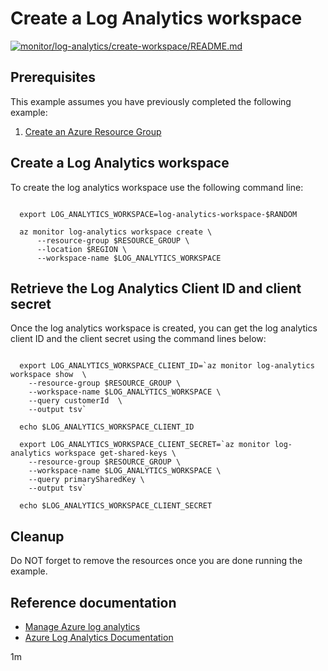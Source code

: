 
# Create a Log Analytics workspace

[![monitor/log-analytics/create-workspace/README.md](https://github.com/Azure-Samples/java-on-azure-examples/actions/workflows/monitor_log-analytics_create-workspace_README_md.yml/badge.svg)](https://github.com/Azure-Samples/java-on-azure-examples/actions/workflows/monitor_log-analytics_create-workspace_README_md.yml)

## Prerequisites

This example assumes you have previously completed the following example:

1. [Create an Azure Resource Group](../../../general/group/create/README.md)

## Create a Log Analytics workspace

<!-- workflow.cron(0 1 * * 0) -->
<!-- workflow.include(../../../general/group/create/README.md) -->

To create the log analytics workspace use the following command line:

<!-- workflow.skip() -->
```shell
    
  export LOG_ANALYTICS_WORKSPACE=log-analytics-workspace-$RANDOM

  az monitor log-analytics workspace create \
      --resource-group $RESOURCE_GROUP \
      --location $REGION \
      --workspace-name $LOG_ANALYTICS_WORKSPACE

```

<!-- workflow.run()

  if [[ -z $LOG_ANALYTICS_WORKSPACE ]]; then
    export LOG_ANALYTICS_WORKSPACE=log-analytics-workspace-$RANDOM
    az monitor log-analytics workspace create \
      --resource-group $RESOURCE_GROUP \
      --location $REGION \
      --workspace-name $LOG_ANALYTICS_WORKSPACE
  fi

  -->

## Retrieve the Log Analytics Client ID and client secret

Once the log analytics workspace is created, you can get the log analytics 
client ID and the client secret using the command lines below:

```shell

  export LOG_ANALYTICS_WORKSPACE_CLIENT_ID=`az monitor log-analytics workspace show  \
    --resource-group $RESOURCE_GROUP \
    --workspace-name $LOG_ANALYTICS_WORKSPACE \
    --query customerId  \
    --output tsv`

  echo $LOG_ANALYTICS_WORKSPACE_CLIENT_ID

  export LOG_ANALYTICS_WORKSPACE_CLIENT_SECRET=`az monitor log-analytics workspace get-shared-keys \
    --resource-group $RESOURCE_GROUP \
    --workspace-name $LOG_ANALYTICS_WORKSPACE \
    --query primarySharedKey \
    --output tsv`

  echo $LOG_ANALYTICS_WORKSPACE_CLIENT_SECRET

```


## Cleanup

<!-- workflow.directOnly()

  export RESULT=`az monitor log-analytics workspace show  \
    --resource-group $RESOURCE_GROUP \
    --workspace-name $LOG_ANALYTICS_WORKSPACE \
    --query provisioningState \
    --output tsv`
  az group delete --name $RESOURCE_GROUP --yes || true
  if [[ "$RESULT" != Succeeded ]]; then
    exit 1
  fi

  -->

Do NOT forget to remove the resources once you are done running the example.

## Reference documentation

* [Manage Azure log analytics](https://docs.microsoft.com/cli/azure/monitor/log-analytics)
* [Azure Log Analytics Documentation](https://docs.microsoft.com/azure/azure-monitor/logs/log-analytics-tutorial)

1m
